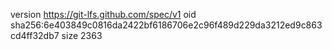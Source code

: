 version https://git-lfs.github.com/spec/v1
oid sha256:6e403849c0816da2422bf6186706e2c96f489d229da3212ed9c863cd4ff32db7
size 2363
